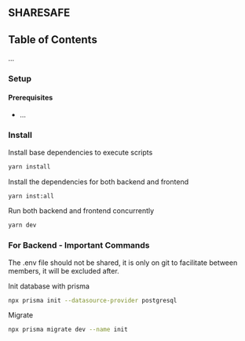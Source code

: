 ## SHARESAFE

## Table of Contents

...

### Setup

#### Prerequisites

- ...

### Install

Install base dependencies to execute scripts

```bash
yarn install
```

Install the dependencies for both backend and frontend

```bash
yarn inst:all
```

Run both backend and frontend concurrently

```bash
yarn dev
```

### For Backend - Important Commands

The .env file should not be shared, it is only on git to facilitate between members, it will be excluded after.

Init database with prisma

```bash
npx prisma init --datasource-provider postgresql
```

Migrate

```bash
npx prisma migrate dev --name init
```
